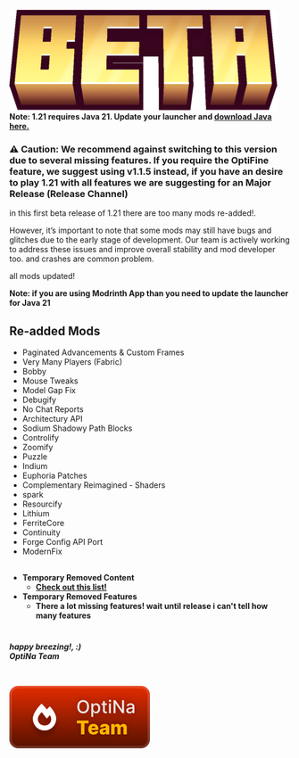 ![Update Logo](https://github.com/OptiNa-Team/OptiNa-Reborn/blob/main/update_banners/beta.png?raw=true)
**Note: 1.21 requires Java 21. Update your launcher and [download Java here.](https://www.oracle.com/in/java/technologies/downloads/)**

### ⚠️ Caution: **We recommend against switching to this version due to several missing features. If you require the OptiFine feature, we suggest using v1.1.5 instead, if you have an desire to play 1.21 with all features we are suggesting for an Major Release (Release Channel)**

in this first beta release of 1.21 there are too many mods re-added!.

However, it’s important to note that some mods may still have bugs and glitches due to the early stage of development. Our team is actively working to address these issues and improve overall stability and mod developer too. and crashes are common problem.

all mods updated!

**Note: if you are using Modrinth App than you need to update the launcher for Java 21**
## Re-added Mods
- Paginated Advancements & Custom Frames
- Very Many Players (Fabric)
- Bobby
- Mouse Tweaks
- Model Gap Fix
- Debugify
- No Chat Reports
- Architectury API
- Sodium Shadowy Path Blocks
- Controlify
- Zoomify
- Puzzle
- Indium
- Euphoria Patches
- Complementary Reimagined - Shaders
- spark
- Resourcify
- Lithium
- FerriteCore
- Continuity
- Forge Config API Port
- ModernFix
##
- **Temporary Removed Content**
    - **[Check out this list!](https://github.com/OptiNa-Team/OptiNa-Reborn/issues/8)**
- **Temporary Removed Features**
    - **There a lot missing features! wait until release i can't tell how many features**



#
***happy breezing!, :)*** <br>
***OptiNa Team***

<br>

![OptiNa Team](https://raw.githubusercontent.com/NotAGanesh/OptiNa-Team/c834c07242f36d99bc07b4e6b1219cd71d7470e0/badges/cozy.svg)
